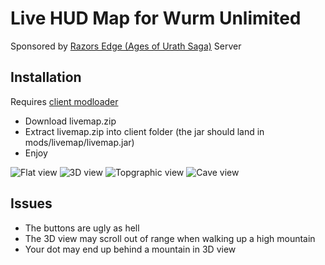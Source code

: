 # Live HUD Map for Wurm Unlimited

Sponsored by [Razors Edge (Ages of Urath Saga)](http://forum.wurmonline.com/index.php?/topic/133419-razors-edge-ages-of-urath-saga/) Server

## Installation
Requires [client modloader](https://github.com/ago1024/WurmClientModLauncher/releases/latest)

* Download livemap.zip
* Extract livemap.zip into client folder (the jar should land in mods/livemap/livemap.jar)
* Enjoy

![Flat view](http://i.imgur.com/uTrcTix.png) ![3D view](http://i.imgur.com/BIOwfvm.png) ![Topgraphic view](http://i.imgur.com/oEuKg7j.png) ![Cave view](http://i.imgur.com/OChWVAh.png)

## Issues

* The buttons are ugly as hell
* The 3D view may scroll out of range when walking up a high mountain
* Your dot may end up behind a mountain in 3D view
